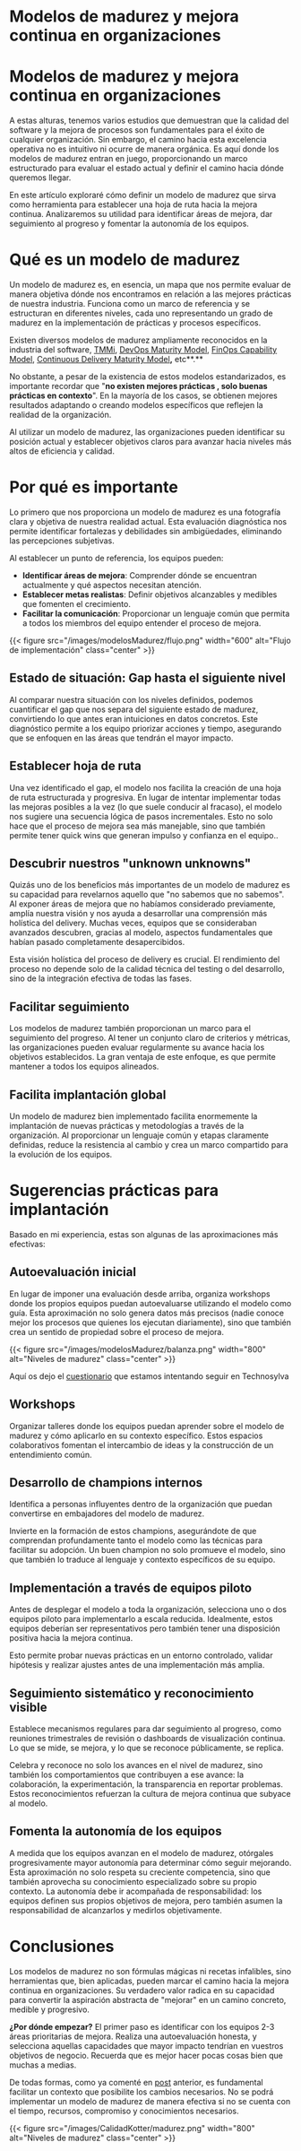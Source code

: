 # Modelos de madurez y mejora continua en organizaciones

<!--more-->
# Modelos de madurez y mejora continua en organizaciones

A estas alturas, tenemos varios estudios que demuestran que la calidad del software y la mejora de procesos son fundamentales para el éxito de cualquier organización. Sin embargo, el camino hacia esta excelencia operativa no es intuitivo ni ocurre de manera orgánica. Es aquí donde los modelos de madurez entran en juego, proporcionando un marco estructurado para evaluar el estado actual y definir el camino hacia dónde queremos llegar.

En este artículo exploraré cómo definir un modelo de madurez que sirva como herramienta para establecer una hoja de ruta hacia la mejora continua. Analizaremos su utilidad para identificar áreas de mejora, dar seguimiento al progreso y fomentar la autonomía de los equipos.

# Qué es un modelo de madurez

Un modelo de madurez es, en esencia, un mapa que nos permite evaluar de manera objetiva dónde nos encontramos en relación a las mejores prácticas de nuestra industria. Funciona como un marco de referencia y se estructuran en diferentes niveles, cada uno representando un grado de madurez en la implementación de prácticas y procesos específicos. 

Existen diversos modelos de madurez ampliamente reconocidos en la industria del software, [TMMi](https://www.tmmi.org/), [DevOps Maturity Model,](https://www.linkedin.com/pulse/devops-crossroads-devop-maturity-models-gods-must-crazy-prince-riley/) [FinOps Capability Model](https://www.finops.org/framework/maturity-model/),  [Continuous Delivery Maturity Model](https://www.infoq.com/articles/Continuous-Delivery-Maturity-Model/)**,** etc**.** 

No obstante, a pesar de la existencia de estos modelos estandarizados, es importante recordar que "**no existen mejores prácticas , solo buenas prácticas en contexto**". En la mayoría de los casos, se  obtienen mejores resultados adaptando o creando modelos específicos que reflejen la realidad de la organización.

Al utilizar un modelo de madurez, las organizaciones pueden identificar su posición actual y establecer objetivos claros para avanzar hacia niveles más altos de eficiencia y calidad.

# Por qué es importante

Lo primero que nos proporciona un modelo de madurez es una fotografía clara y objetiva de nuestra realidad actual. Esta evaluación diagnóstica nos permite identificar fortalezas y debilidades sin ambigüedades, eliminando las percepciones subjetivas. 

Al establecer un punto de referencia, los equipos pueden:

- **Identificar áreas de mejora**: Comprender dónde se encuentran actualmente y qué aspectos necesitan atención.
- **Establecer metas realistas**: Definir objetivos alcanzables y medibles que fomenten el crecimiento.
- **Facilitar la comunicación**: Proporcionar un lenguaje común que permita a todos los miembros del equipo entender el proceso de mejora.

{{< figure src="/images/modelosMadurez/flujo.png" width="600" alt="Flujo de implementación" class="center" >}}

## Estado de situación: Gap hasta el siguiente nivel

Al comparar nuestra situación con los niveles definidos, podemos cuantificar el gap que nos separa del siguiente estado de madurez, convirtiendo lo que antes eran intuiciones en datos concretos. Este diagnóstico permite a los equipo  priorizar acciones y tiempo, asegurando que se enfoquen en las áreas que tendrán el mayor impacto.

## Establecer hoja de ruta

Una vez identificado el gap, el modelo nos facilita la creación de una hoja de ruta estructurada y progresiva. En lugar de intentar implementar todas las mejoras posibles a la vez (lo que suele conducir al fracaso), el modelo nos sugiere una secuencia lógica de pasos incrementales. Esto no solo hace que el proceso de mejora sea más manejable, sino que también permite tener quick wins que generan impulso y confianza en el equipo..

## Descubrir nuestros "unknown unknowns"

Quizás uno de los beneficios más importantes de un modelo de madurez es su capacidad para revelarnos aquello que "no sabemos que no sabemos". Al exponer áreas de mejora que no habíamos considerado previamente, amplía nuestra visión y nos ayuda a desarrollar una comprensión más holística del delivery. Muchas veces, equipos que se consideraban avanzados descubren, gracias al modelo, aspectos fundamentales que habían pasado completamente desapercibidos.

Esta visión holística del proceso de delivery es crucial. El rendimiento del proceso no depende solo de la calidad técnica del testing o del desarrollo, sino de la integración efectiva de todas las fases.

## Facilitar seguimiento

Los modelos de madurez también proporcionan un marco para el seguimiento del progreso. Al tener un conjunto claro de criterios y métricas, las organizaciones pueden evaluar regularmente su avance hacia los objetivos establecidos. La gran ventaja de este enfoque, es que permite mantener a todos los equipos alineados.

## Facilita implantación global

Un modelo de madurez bien implementado facilita enormemente la implantación de nuevas prácticas y metodologías a través de la organización. Al proporcionar un lenguaje común y etapas claramente definidas, reduce la resistencia al cambio y crea un marco compartido para la evolución de los equipos.

# Sugerencias prácticas para implantación

Basado en mi experiencia, estas son algunas de las aproximaciones más efectivas:

## Autoevaluación inicial

En lugar de imponer una evaluación desde arriba, organiza workshops donde los propios equipos puedan autoevaluarse utilizando el modelo como guía. Esta aproximación no solo genera datos más precisos (nadie conoce mejor los procesos que quienes los ejecutan diariamente), sino que también crea un sentido de propiedad sobre el proceso de mejora.

{{< figure src="/images/modelosMadurez/balanza.png" width="800" alt="Niveles de madurez" class="center" >}}

Aquí os dejo el [cuestionario](https://docs.google.com/spreadsheets/d/10UXwXRUx0g-1ILqQFZ-9awiD161ub2-Omm_fgrNauBA/edit?usp=sharing) que estamos intentando seguir en Technosylva

## Workshops

Organizar talleres donde los equipos puedan aprender sobre el modelo de madurez y cómo aplicarlo en su contexto específico. Estos espacios colaborativos fomentan el intercambio de ideas y la construcción de un entendimiento común.

## Desarrollo de champions internos

Identifica a personas influyentes dentro de la organización que puedan convertirse en embajadores del modelo de madurez. 

Invierte en la formación de estos champions, asegurándote de que comprendan profundamente tanto el modelo como las técnicas para facilitar su adopción. Un buen champion no solo promueve el modelo, sino que también lo traduce al lenguaje y contexto específicos de su equipo.

## Implementación a través de equipos piloto

Antes de desplegar el modelo a toda la organización, selecciona uno o dos equipos piloto para implementarlo a escala reducida. Idealmente, estos equipos deberían ser representativos pero también tener una disposición positiva hacia la mejora continua.

Esto permite probar nuevas prácticas en un entorno controlado, validar hipótesis y realizar ajustes antes de una implementación más amplia.

## Seguimiento sistemático y reconocimiento visible

Establece mecanismos regulares para dar seguimiento al progreso, como reuniones trimestrales de revisión o dashboards de visualización continua. Lo que se mide, se mejora, y lo que se reconoce públicamente, se replica.

Celebra y reconoce no solo los avances en el nivel de madurez, sino también los comportamientos que contribuyen a ese avance: la colaboración, la experimentación, la transparencia en reportar problemas. Estos reconocimientos refuerzan la cultura de mejora continua que subyace al modelo.

## Fomenta la autonomía de los equipos

A medida que los equipos avanzan en el modelo de madurez, otórgales progresivamente mayor autonomía para determinar cómo seguir mejorando. Esta aproximación no solo respeta su creciente competencia, sino que también aprovecha su conocimiento especializado sobre su propio contexto.
La autonomía debe ir acompañada de responsabilidad: los equipos definen sus propios objetivos de mejora, pero también asumen la responsabilidad de alcanzarlos y medirlos objetivamente.

# Conclusiones

Los modelos de madurez no son fórmulas mágicas ni recetas infalibles, sino herramientas que, bien aplicadas, pueden marcar el camino hacia la mejora continua en organizaciones. Su verdadero valor radica en su capacidad para convertir la aspiración abstracta de "mejorar" en un camino concreto, medible y progresivo.

**¿Por dónde empezar?** El primer paso es identificar con los equipos 2-3 áreas prioritarias de mejora. Realiza una autoevaluación honesta, y selecciona aquellas capacidades que mayor impacto tendrían en vuestros objetivos de negocio. Recuerda que es mejor hacer pocas cosas bien que muchas a medias.

De todas formas, como ya comenté en [post](https://www.notion.so/Modelos-de-madurez-y-mejora-continua-en-organizaciones-1f040b3b91d180ec92afda0d04a68a2a?pvs=21) anterior, es fundamental facilitar un contexto que posibilite los cambios necesarios. No se podrá implementar un modelo de madurez de manera efectiva si no se cuenta con el tiempo, recursos, compromiso y conocimientos necesarios.

{{< figure src="/images/CalidadKotter/madurez.png" width="800" alt="Niveles de madurez" class="center" >}}
